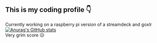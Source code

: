 ## This is my coding profile 👇
Currently working on a raspberry pi version of a streamdeck and goxlr\
[![Anurag's GitHub stats](https://github-readme-stats.vercel.app/api?username=TheJuice12)](https://github.com/anuraghazra/github-readme-stats)\
Very grim score 😥
<!--
**TheJuice12/TheJuice12** is a ✨ _special_ ✨ repository because its `README.md` (this file) appears on your GitHub profile.

Here are some ideas to get you started:

- 🔭 I’m currently working on ...
- 🌱 I’m currently learning ...
- 👯 I’m looking to collaborate on ...
- 🤔 I’m looking for help with ...
- 💬 Ask me about ...
- 📫 How to reach me: ...
- 😄 Pronouns: ...
- ⚡ Fun fact: ...
-->
